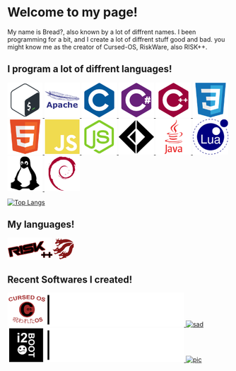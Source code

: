 <h1> Welcome to my page!</h1>
  My name is Bread?, also known by a lot of diffrent names. I been programming for a bit, and I create a lot of diffrent stuff
good and bad. you might know me as the creator of Cursed-OS, RiskWare, also RISK++.
 
<h2>I program a lot of diffrent languages!</h2>
<div id="badges">
  <a href="bash">
    <img src="https://raw.githubusercontent.com/devicons/devicon/master/icons/bash/bash-original.svg" alt="LinkedIn Badge" width="80" hight="80"/>
  </a>
  <a href="apache">
    <img src="https://raw.githubusercontent.com/devicons/devicon/master/icons/apache/apache-line-wordmark.svg" alt="Youtube Badge" width="80" hight="80"/>
  </a>
  <a href="c">
    <img src="https://raw.githubusercontent.com/devicons/devicon/master/icons/c/c-plain.svg" alt="Twitter Badge" width="80" hight="80"/>
  </a>
   <a href="c#">
    <img src="https://raw.githubusercontent.com/devicons/devicon/master/icons/csharp/csharp-plain.svg" alt="Twitter Badge" width="80" hight="80"/>
  </a>
  <a href="cpp">
    <img src="https://raw.githubusercontent.com/devicons/devicon/master/icons/cplusplus/cplusplus-plain.svg" alt="Twitter Badge" width="80" hight="80"/>
  </a>
  <a href="css">
    <img src="https://raw.githubusercontent.com/devicons/devicon/master/icons/css3/css3-original.svg" alt="Twitter Badge" width="80" hight="80"/>
  </a>
  <a href="html">
    <img src="https://raw.githubusercontent.com/devicons/devicon/master/icons/html5/html5-original.svg" alt="Twitter Badge" width="80" hight="80"/>
  </a>
   <a href="js">
    <img src="https://raw.githubusercontent.com/devicons/devicon/master/icons/javascript/javascript-plain.svg" alt="Twitter Badge" width="80" hight="80"/>
  </a>
  <a href="node">
    <img src="https://raw.githubusercontent.com/devicons/devicon/master/icons/nodejs/nodejs-plain.svg" alt="Twitter Badge" width="80" hight="80"/>
  </a>
  <a href="fsharp">
    <img src="https://raw.githubusercontent.com/devicons/devicon/master/icons/fsharp/fsharp-plain.svg" alt="Twitter Badge" width="80" hight="80"/>
  </a>
   <a href="java">
    <img src="https://raw.githubusercontent.com/devicons/devicon/master/icons/java/java-plain-wordmark.svg" alt="Twitter Badge" width="80" hight="80"/>
  </a>
   </a>
   <a href="lua">
    <img src="https://raw.githubusercontent.com/devicons/devicon/master/icons/lua/lua-plain-wordmark.svg" alt="Twitter Badge" width="80" hight="80"/>
  </a>
   </a>
   <a href="linux">
    <img src="https://raw.githubusercontent.com/devicons/devicon/master/icons/linux/linux-plain.svg" alt="Twitter Badge" width="80" hight="80"/>
  </a>
  <a href="linux2">
    <img src="https://raw.githubusercontent.com/devicons/devicon/master/icons/debian/debian-original.svg" alt="Twitter Badge" width="80" hight="80"/>
  </a>

</div>

[![Top Langs](https://github-readme-stats.vercel.app/api/top-langs/?username=DaBread-os&layout=compact)](https://github.com/DaBread-os)

<h2>My languages!</h2>

<div id="badges">
  <a href="https://github.com/DaBread-os/risk-plus-plus">
    <img src="https://raw.githubusercontent.com/DaBread-os/breh/main/risk%2B%2B.png" alt="Twitter Badge" width="150" hight="40"/>
  </a>
</div>

<h2>Recent Softwares I created!</h2>
<div id="badges">
  <a href="Cursed-OS">
    <img src="https://raw.githubusercontent.com/DaBread-os/breh/main/cursedos.png" alt="Twitter Badge" width="400" hight="100"/>
    <img src="https://img.shields.io/badge/Riskware%20users-185-red" alt="sad">
  </a>
</div>
<div id="badges">
  <a href="I2boot">
    <img src="https://raw.githubusercontent.com/DaBread-os/breh/main/i2boot.png" alt="Twitter Badge" width="400" hight="100"/>
     <img src="https://img.shields.io/badge/I2boot%20users-54-red" alt="pic">
  </a>

  </div>
</div>





